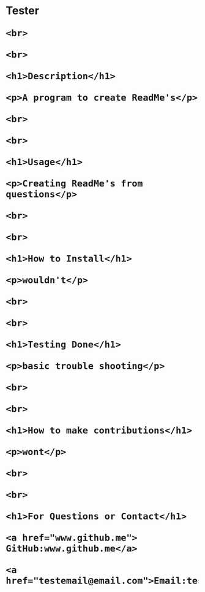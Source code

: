 <h1>Tester</h>
    
    <br>
    
    <br>
    
    <h1>Description</h1>
    
    <p>A program to create ReadMe's</p>
    
    <br>
    
    <br>
    
    <h1>Usage</h1>
    
    <p>Creating ReadMe's from questions</p>
    
    <br>
    
    <br>
    
    <h1>How to Install</h1>
    
    <p>wouldn't</p>
    
    <br>
    
    <br>
    
    <h1>Testing Done</h1>
    
    <p>basic trouble shooting</p>
    
    <br>
    
    <br>
    
    <h1>How to make contributions</h1>
    
    <p>wont</p>
    
    <br>
    
    <br>
    
    <h1>For Questions or Contact</h1>
    
    <a href="www.github.me"> GitHub:www.github.me</a>
    
    <a href="testemail@email.com">Email:testemail@email.com</a>
    
